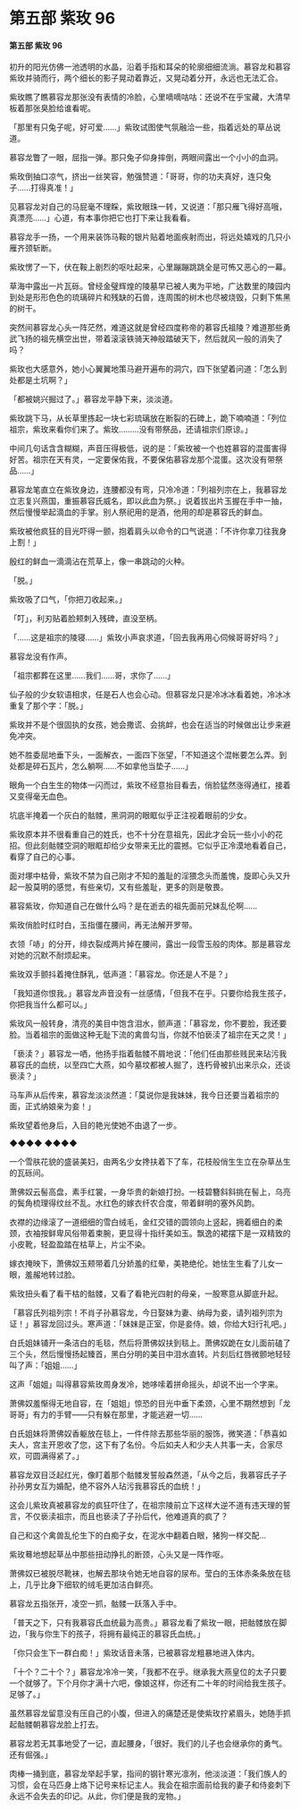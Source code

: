 # 第五部 紫玫 96

#### 第五部 紫玫 96

初升的阳光仿佛一池透明的水晶，沿着手指和耳朵的轮廓细细流淌。慕容龙和慕容紫玫并骑而行，两个细长的影子晃动着靠近，又晃动着分开，永远也无法汇合。

紫玫瞧了瞧慕容龙那张没有表情的冷脸，心里嘀嘀咕咕：还说不在乎宝藏，大清早板着那张臭脸给谁看呢。

「那里有只兔子呢，好可爱……」紫玫试图使气氛融洽一些，指着远处的草丛说道。

慕容龙瞥了一眼，屈指一弹。那只兔子仰身摔倒，两眼间露出一个小小的血洞。

紫玫倒抽口凉气，挤出一丝笑容，勉强赞道：「哥哥，你的功夫真好，连只兔子……打得真准！」

见慕容龙对自己的马屁毫不理睬，紫玫眼珠一转，又说道：「那只雁飞得好高哦，真漂亮……」心道，有本事你把它也打下来让我看看。

慕容龙手一扬，一个用来装饰马鞍的银片贴着地面疾射而出，将远处嬉戏的几只小雁齐颈斩断。

紫玫愣了一下，伏在鞍上剧烈的呕吐起来，心里蹦蹦跳跳全是可怖又恶心的一幕。

草海中露出一片瓦砾。曾经金璧辉煌的陵墓早已被人夷为平地，广达数里的陵园内到处是形形色色的琉璃碎片和残缺的石兽，连周围的树木也尽被烧毁，只剩下焦黑的树干。

突然间慕容龙心头一阵茫然，难道这就是曾经四度称帝的慕容氏祖陵？难道那些勇武飞扬的祖先横空出世，带着滚滚铁骑天神般踏破天下，然后就风一般的消失了吗？

紫玫也大感意外，她小心翼翼地策马避开遍布的洞穴，四下张望着问道：「怎么到处都是土坑啊？」

「都被姚兴掘过了。」慕容龙平静下来，淡淡道。

紫玫跳下马，从长草里拣起一块七彩琉璃放在断裂的石碑上，跪下喃喃道：「列位祖宗，紫玫来看你们来了。紫玫………没有带祭品，还请祖宗们原谅。」

中间几句话含含糊糊，声音压得极低，说的是：「紫玫被一个也姓慕容的混蛋害得好苦。祖宗在天有灵，一定要保佑我，不要保佑慕容龙那个混蛋。这次没有带祭品……」

慕容龙笔直立在紫玫身边，连腰都没有弯，只冷冷道：「列祖列宗在上，我慕容龙立志复兴燕国，重振慕容氏威名，即以此血为祭。」说着拔出片玉握在手中一抽，然后慢慢举起滴血的手掌。别人祭祀用的是酒，他用的却是慕容氏的鲜血。

紫玫被他疯狂的目光吓得一颤，抱着肩头以命令的口气说道：「不许你拿刀往我身上割！」

殷红的鲜血一滴滴沾在荒草上，像一串跳动的火种。

「脱。」

紫玫吸了口气，「你把刀收起来。」

「叮」，利刃贴着脸颊刺入残碑，直没至柄。

「……这是祖宗的陵寝……」紫玫小声哀求道，「回去我再用心伺候哥哥好吗？」

慕容龙没有作声。

「祖宗都葬在这里……我们……哥，求你了……」

仙子般的少女软语相求，任是石人也会心动。但慕容龙只是冷冰冰看着她，冷冰冰重复了那个字：「脱。」

紫玫并不是个很固执的女孩，她会撒谎、会挑衅，也会在适当的时候做出让步来避免冲突。

她不胜委屈地垂下头，一面解衣，一面四下张望，「不知道这个混帐要怎么弄。到处都是碎石瓦片，怎么躺啊……不如拿他当垫子……」

眼角一个白生生的物体一闪而过，紫玫不经意抬目看去，俏脸猛然涨得通红，接着又变得毫无血色。

坑底半掩着一个灰白的骷髅，黑洞洞的眼眶似乎正注视着眼前的少女。

紫玫原本并不很看重自己的姓氏，也不十分在意祖先，因此才会玩一些小小的花招。但此刻骷髅空洞的眼眶却给少女带来无比的震撼。它似乎正冷漠地看着自己，看穿了自己的心事。

面对塚中枯骨，紫玫不禁为自己刚才不知的羞耻的淫猥念头而羞愧，旋即心头又升起一股莫明的感觉，有些亲切，又有些羞耻，更多的则是敬畏。

慕容紫玫，你知道自己在做什么吗？是在逝去的祖先面前兄妹乱伦啊……

紫玫俏脸时红时白，玉指僵在腰间，再无法解开罗带。

衣领「哧」的分开，绯衣裂成两片掉在腰间，露出一段雪玉般的肉体。那是慕容龙对她的沉默不耐烦起来。

紫玫双手颤抖着掩住酥乳，低声道：「慕容龙。你还是人不是？」

「我知道你恨我。」慕容龙声音没有一丝感情，「但我不在乎。只要你给我生孩子，你把我当什么都可以。」

紫玫风一般转身，清亮的美目中饱含泪水，颤声道：「慕容龙，你不要脸，我还要脸。当着祖宗的面做这种无耻下流的禽兽勾当，你就不怕亵渎了祖宗在天之灵！」

「亵渎？」慕容龙一哂，他扬手指着骷髅不屑地说：「他们任由那些贱民来玷污我慕容氏的血统，以至四亡大燕，如今墓坟都被人掘了，连朽骨被扒出来示众，还谈亵渎？」

马车声从后传来，慕容龙淡淡然道：「莫说你是我妹妹，我今日还要当着祖宗的面，正式纳娘亲为妾！」

紫玫望着他身后，入目的艳光使她不由退了一步。

◆◆◆◆ ◆◆◆◆

一个雪肤花貌的盛装美妇，由两名少女搀扶着下了车，花枝般俏生生立在杂草丛生的瓦砾间。

萧佛奴云髻高盘，素手红裳，一身华贵的新娘打扮。一枝碧簪斜斜挑在髻上，乌亮的鬓角梳理得纹丝不乱。水红色的嫁衣纤农合度，带着鲜明的塞外风韵。

衣襟的边缘滚了一道细细的雪白绒毛，金红交错的圆领向上竖起，拥着细白的柔颈，衣袖按鲜卑风俗带着束腕，更显得十指纤美如玉。飘逸的裙摆下是一双精致的小皮靴，轻盈盈踏在枯草上，片尘不染。

嫁衣掩映下，萧佛奴玉颊带着几分娇羞的红晕，美艳绝伦。她怯生生看了儿女一眼，羞赧地转过脸。

紫玫扭头看了看干枯的骷髅，又看了看艳光四射的母亲，一股寒意从脚底升起。

「慕容氏列祖列宗！不肖子孙慕容龙，今日娶妹为妻、纳母为妾，请列祖列宗为证！」慕容龙回过头。寒声道：「妹妹是正室，你是妾侍。娘，你给大妇行礼吧。」

白氏姐妹铺开一条洁白的毛毯，然后将萧佛奴扶到毯上。萧佛奴跪在女儿面前磕了三个头，然后慢慢扬起臻首，黑白分明的美目中泪水直转。片刻后红唇微颤地轻轻叫了声：「姐姐……」

这声「姐姐」叫得慕容紫玫周身发冷，她哆嗦着拼命摇头，却说不出一个字来。

萧佛奴羞惭得无地自容，在「姐姐」惊恐的目光中垂下柔颈，心里不期然想到「龙哥哥」有力的手臂——只有躲在那里，才能逃避一切……

白氏姐妹将萧佛奴香躯放在毯上，一件件除去那些华丽的服饰，微笑道：「恭喜如夫人，宫主开恩收了您，这下有了名份。今后如夫人和少夫人共事一夫，合家尽欢，可圆满得紧了。」

慕容龙双目泛起红光，像盯着那个骷髅发誓般森然道，「从今之后，我慕容氏子子孙孙男女互为婚配，绝不容外人玷污我慕容氏的血统！」

这会儿紫玫真被慕容龙的疯狂吓住了，在祖宗陵前立下这样大逆不道有违天理的誓言，不仅亵渎祖宗，而且也亵渎了子孙后代，他难道真的疯了？

自己和这个禽兽乱伦生下的白痴子女，在泥水中翻着白眼，猪狗一样交配…

紫玫蓦地想起草丛中那些扭动挣扎的断颈，心头又是一阵作呕。

萧佛奴已被脱尽靴袜，也解去那块令她无地自容的尿布。莹白的玉体赤条条放在毯上，几乎比身下细软的绒毛更加洁白鲜亮。

慕容龙五指张开，凌空一抓，骷髅一跃落入手中。

「普天之下，只有我慕容氏血统最为高贵。」慕容龙看了紫玫一眼，把骷髅放在脚边，「我与你生下的孩子，将拥有最纯正的慕容氏血统。」

「你只会生下一群白痴！」紫玫话音未落，已被慕容龙粗暴地进入体内。

「十个？二十个？」慕容龙冷冷一笑，「我都不在乎。继承我大燕皇位的太子只要一个就够了。下个月你才满十六吧，像娘这样，你还有二十年的时间给我生孩子。足够了。」

虽然慕容龙留意没有压自己的小腹，但进入的痛楚还是使紫玫拧紧眉头，她随手抓起骷髅朝慕容龙脸上打去。

慕容龙若无其事地受了一记，直起腰身，「很好。我们的儿子也会继承你的勇气。还有倔强。」

肉棒一捅到底，慕容龙举起手掌，指间的钢针寒光凛冽，他淡淡道：「我们族人的习惯，会在马匹身上烙下记号来标记主人。我会在祖宗面前给我的妻子和侍妾刺下永远不会失去的印记。从此，你们便是我的宠物。」

